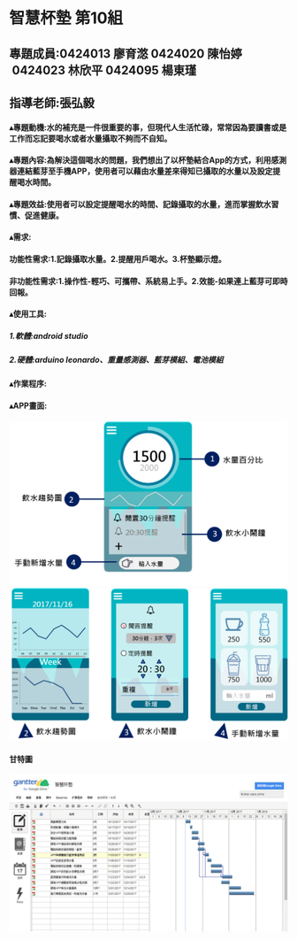# 智慧杯墊 第10組
## 專題成員:0424013 廖育滺 0424020 陳怡婷  0424023 林欣平 0424095 楊東瑾
## 指導老師:張弘毅
#### ▴專題動機:水的補充是一件很重要的事，但現代人生活忙碌，常常因為要讀書或是工作而忘記要喝水或者水量攝取不夠而不自知。
#### ▴專題內容:為解決這個喝水的問題，我們想出了以杯墊結合App的方式，利用感測器連結藍芽至手機APP，使用者可以藉由水量差來得知已攝取的水量以及設定提醒喝水時間。
#### ▴專題效益:使用者可以設定提醒喝水的時間、記錄攝取的水量，進而掌握飲水習慣、促進健康。
#### ▴需求:
#### 功能性需求:1.記錄攝取水量。2.提醒用戶喝水。3.杯墊顯示燈。
#### 非功能性需求:1.操作性-輕巧、可攜帶、系統易上手。2.效能-如果連上藍芽可即時回報。
#### ▴使用工具:
##### 1.軟體:android studio 
##### 2.硬體:arduino leonardo、重量感測器、藍芽模組、電池模組
#### ▴作業程序:
#### ▴APP畫面:
![](1.png "")
![](2.png "")

#### 甘特圖
![](gw123.png "")

